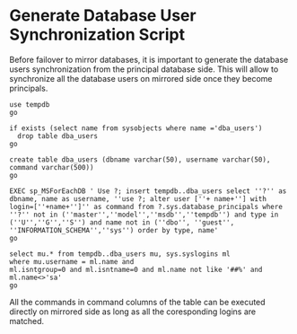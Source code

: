 # Generate Database User Synchronization Script
Before failover to mirror databases, it is important to generate the database users synchronization from the principal database side. This will allow to synchronize all the database users on mirrored side once they become principals.

```
use tempdb
go

if exists (select name from sysobjects where name ='dba_users')
  drop table dba_users
go

create table dba_users (dbname varchar(50), username varchar(50), command varchar(500))
go

EXEC sp_MSForEachDB ' Use ?; insert tempdb..dba_users select ''?'' as dbname, name as username, ''use ?; alter user [''+ name+''] with login=[''+name+'']'' as command from ?.sys.database_principals where ''?'' not in (''master'',''model'',''msdb'',''tempdb'') and type in (''U'',''G'',''S'') and name not in (''dbo'', ''guest'', ''INFORMATION_SCHEMA'',''sys'') order by type, name'
go

select mu.* from tempdb..dba_users mu, sys.syslogins ml
where mu.username = ml.name and 
ml.isntgroup=0 and ml.isntname=0 and ml.name not like '##%' and ml.name<>'sa'
go

```
All the commands in command columns of the table can be executed directly on mirrored side as long as all the coresponding logins are matched.